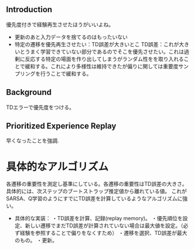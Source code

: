 ## Introduction
優先度付きで経験再生させたほうがいいよね。
- 更新のあと入力データを捨てるのはもったいない
- 特定の遷移を優先再生させたい：TD誤差が大きいとこ
TD誤差：これが大きいとうまく学習できていない部分であるのでそこを優先させたい。これは過剰に反応する特定の場面を作り出してしまうがランダム性をを取り入れることで緩和する。これにより多様性は維持できたが偏りに関しては重要度サンプリングを行うことで緩和する。
## Background
TDエラーで優先度をつける。
## Prioritized Experience Replay
早くなったことを強調.
# 具体的なアルゴリズム
各遷移の重要性を測定し基準にしている。各遷移の重要性はTD誤差の大きさ。具体的には、次ステップのブートストラップ推定値から離れている値。
これがSARSA、Q学習のようにすでにTD誤差を計算しているようなアルゴリズムに強い。
- 具体的な実装：
・TD誤差を計算、記録(replay memory)。
・優先順位を設定、新しい遷移でまだTD誤差が計算されていない場合は最大値を設定。（必ず経験を参照することで偏りをなくすため）
・遷移を選択、TD誤差が最大のもの。
・更新。